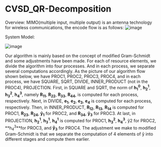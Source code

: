 # CVSD_QR-Decomposition

Overview:
MIMO(multiple input, multiple output) is an antenna technology for wireless communications, the encode flow is as follows:
![image](https://github.com/J-WTY/CVSD_QR-Decomposition/assets/76650384/0c1f67f6-0006-448a-a036-809ce4d5136b)

System Model:

![image](https://github.com/J-WTY/CVSD_QR-Decomposition/assets/76650384/83f2a540-6520-4d07-92a9-d31a096029da)

Our algorithm is mainly based on the concept of modified
 Gram-Schmidt and some adjustments have been made. For each of
 resource elements, we divide the algorithm into four processes. And
 in each process, we separate several computations accordingly. As
 the picture of our algorithm flow shown below, we have PROC1,
 PROC2, PROC3, PROC4, and in each process, we have SQUARE,
 SQRT, DIVIDE, INNER_PRODUCT (not in the PROC4),
 PROJECTION.
 First, in SQUARE and SQRT, the norm of **h<sub>1</sub><sup>0</sup>**, **h<sub>2</sub><sup>1</sup>**, **h<sub>3</sub><sup>2</sup>**, **h<sub>4</sub><sup>3</sup>**,
 namely **R<sub>11</sub>**, **R<sub>22</sub>**, **R<sub>33</sub>**, **R<sub>44</sub>**, is computed for each process, respectively.
 Next, in DIVIDE, **e<sub>1</sub>**, **e<sub>2</sub>**, **e<sub>3</sub>**, **e<sub>4</sub>** is computed for each process,
 respectively. Then, in INNER_PRODUCT, **R<sub>12</sub>**, **R<sub>13</sub>**, **R<sub>14</sub>** is computed
 for PROC1, **R<sub>23</sub>**, **R<sub>24</sub>**, **ŷ<sub>1</sub>**
for PROC2, and **R<sub>34</sub>**, **ŷ<sub>3</sub>**
for PROC3. At last,
 in PROJECTION, **h<sub>2</sub><sup>1</sup>**, **h<sub>3</sub><sup>1</sup>**, **h<sub>4</sub><sup>1</sup>** is computed for PROC1, **h<sub>3</sub><sup>2</sup>**, **h<sub>4</sub><sup>3</sup>**,
 ŷ2 
for PROC2, **h<sub>4</sub><sup>3</sup>**for PROC3, and **ŷ<sub>3</sub>**
for PROC4.
 The adjustment we make to modified Gram-Schmidt is that we
 separate the computation of 4 elements of ŷ into different stages and
 compute them earlier.

